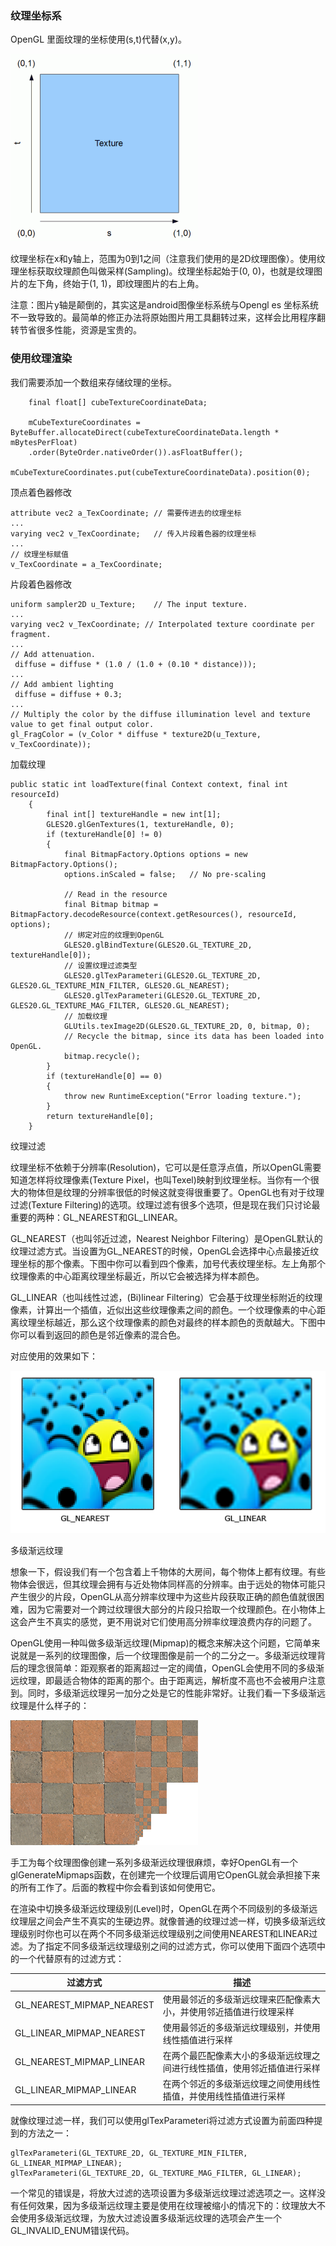 ### 纹理坐标系

OpenGL 里面纹理的坐标使用(s,t)代替(x,y)。

![](texture-coordinates.png)

纹理坐标在x和y轴上，范围为0到1之间（注意我们使用的是2D纹理图像）。使用纹理坐标获取纹理颜色叫做采样(Sampling)。纹理坐标起始于(0, 0)，也就是纹理图片的左下角，终始于(1, 1)，即纹理图片的右上角。

注意：图片y轴是颠倒的，其实这是android图像坐标系统与Opengl es 坐标系统不一致导致的。最简单的修正办法将原始图片用工具翻转过来，这样会比用程序翻转节省很多性能，资源是宝贵的。

### 使用纹理渲染

我们需要添加一个数组来存储纹理的坐标。

```
    final float[] cubeTextureCoordinateData;

	mCubeTextureCoordinates = ByteBuffer.allocateDirect(cubeTextureCoordinateData.length * mBytesPerFloat)
	.order(ByteOrder.nativeOrder()).asFloatBuffer();
	mCubeTextureCoordinates.put(cubeTextureCoordinateData).position(0);
```

顶点着色器修改

```
attribute vec2 a_TexCoordinate; // 需要传进去的纹理坐标
...
varying vec2 v_TexCoordinate;   // 传入片段着色器的纹理坐标
...
// 纹理坐标赋值
v_TexCoordinate = a_TexCoordinate;
```

片段着色器修改

```
uniform sampler2D u_Texture;    // The input texture.
...
varying vec2 v_TexCoordinate; // Interpolated texture coordinate per fragment.
...
// Add attenuation.
 diffuse = diffuse * (1.0 / (1.0 + (0.10 * distance)));
...
// Add ambient lighting
 diffuse = diffuse + 0.3;
...
// Multiply the color by the diffuse illumination level and texture value to get final output color.
gl_FragColor = (v_Color * diffuse * texture2D(u_Texture, v_TexCoordinate));
```

加载纹理

```
public static int loadTexture(final Context context, final int resourceId)
	{
		final int[] textureHandle = new int[1];
		GLES20.glGenTextures(1, textureHandle, 0);
		if (textureHandle[0] != 0)
		{
			final BitmapFactory.Options options = new BitmapFactory.Options();
			options.inScaled = false;	// No pre-scaling

			// Read in the resource
			final Bitmap bitmap = BitmapFactory.decodeResource(context.getResources(), resourceId, options);
			// 绑定对应的纹理到OpenGL
			GLES20.glBindTexture(GLES20.GL_TEXTURE_2D, textureHandle[0]);
			// 设置纹理过滤类型
			GLES20.glTexParameteri(GLES20.GL_TEXTURE_2D, GLES20.GL_TEXTURE_MIN_FILTER, GLES20.GL_NEAREST);
			GLES20.glTexParameteri(GLES20.GL_TEXTURE_2D, GLES20.GL_TEXTURE_MAG_FILTER, GLES20.GL_NEAREST);
			// 加载纹理
			GLUtils.texImage2D(GLES20.GL_TEXTURE_2D, 0, bitmap, 0);
			// Recycle the bitmap, since its data has been loaded into OpenGL.
			bitmap.recycle();
		}
		if (textureHandle[0] == 0)
		{
			throw new RuntimeException("Error loading texture.");
		}
		return textureHandle[0];
	}
```

纹理过滤

纹理坐标不依赖于分辨率(Resolution)，它可以是任意浮点值，所以OpenGL需要知道怎样将纹理像素(Texture Pixel，也叫Texel)映射到纹理坐标。当你有一个很大的物体但是纹理的分辨率很低的时候这就变得很重要了。OpenGL也有对于纹理过滤(Texture Filtering)的选项。纹理过滤有很多个选项，但是现在我们只讨论最重要的两种：GL_NEAREST和GL_LINEAR。

GL_NEAREST（也叫邻近过滤，Nearest Neighbor Filtering）是OpenGL默认的纹理过滤方式。当设置为GL_NEAREST的时候，OpenGL会选择中心点最接近纹理坐标的那个像素。下图中你可以看到四个像素，加号代表纹理坐标。左上角那个纹理像素的中心距离纹理坐标最近，所以它会被选择为样本颜色。

GL_LINEAR（也叫线性过滤，(Bi)linear Filtering）它会基于纹理坐标附近的纹理像素，计算出一个插值，近似出这些纹理像素之间的颜色。一个纹理像素的中心距离纹理坐标越近，那么这个纹理像素的颜色对最终的样本颜色的贡献越大。下图中你可以看到返回的颜色是邻近像素的混合色。

对应使用的效果如下：

![](texture_filtering.png)


多级渐远纹理

想象一下，假设我们有一个包含着上千物体的大房间，每个物体上都有纹理。有些物体会很远，但其纹理会拥有与近处物体同样高的分辨率。由于远处的物体可能只产生很少的片段，OpenGL从高分辨率纹理中为这些片段获取正确的颜色值就很困难，因为它需要对一个跨过纹理很大部分的片段只拾取一个纹理颜色。在小物体上这会产生不真实的感觉，更不用说对它们使用高分辨率纹理浪费内存的问题了。

OpenGL使用一种叫做多级渐远纹理(Mipmap)的概念来解决这个问题，它简单来说就是一系列的纹理图像，后一个纹理图像是前一个的二分之一。多级渐远纹理背后的理念很简单：距观察者的距离超过一定的阈值，OpenGL会使用不同的多级渐远纹理，即最适合物体的距离的那个。由于距离远，解析度不高也不会被用户注意到。同时，多级渐远纹理另一加分之处是它的性能非常好。让我们看一下多级渐远纹理是什么样子的：

![](mipmaps.png)



手工为每个纹理图像创建一系列多级渐远纹理很麻烦，幸好OpenGL有一个glGenerateMipmaps函数，在创建完一个纹理后调用它OpenGL就会承担接下来的所有工作了。后面的教程中你会看到该如何使用它。

在渲染中切换多级渐远纹理级别(Level)时，OpenGL在两个不同级别的多级渐远纹理层之间会产生不真实的生硬边界。就像普通的纹理过滤一样，切换多级渐远纹理级别时你也可以在两个不同多级渐远纹理级别之间使用NEAREST和LINEAR过滤。为了指定不同多级渐远纹理级别之间的过滤方式，你可以使用下面四个选项中的一个代替原有的过滤方式：

|过滤方式|	描述
|--------|--------|
|GL_NEAREST_MIPMAP_NEAREST	|使用最邻近的多级渐远纹理来匹配像素大小，并使用邻近插值进行纹理采样
|GL_LINEAR_MIPMAP_NEAREST	|使用最邻近的多级渐远纹理级别，并使用线性插值进行采样
|GL_NEAREST_MIPMAP_LINEAR	|在两个最匹配像素大小的多级渐远纹理之间进行线性插值，使用邻近插值进行采样
|GL_LINEAR_MIPMAP_LINEAR	|在两个邻近的多级渐远纹理之间使用线性插值，并使用线性插值进行采样

就像纹理过滤一样，我们可以使用glTexParameteri将过滤方式设置为前面四种提到的方法之一：

```
glTexParameteri(GL_TEXTURE_2D, GL_TEXTURE_MIN_FILTER, GL_LINEAR_MIPMAP_LINEAR);
glTexParameteri(GL_TEXTURE_2D, GL_TEXTURE_MAG_FILTER, GL_LINEAR);
```

一个常见的错误是，将放大过滤的选项设置为多级渐远纹理过滤选项之一。这样没有任何效果，因为多级渐远纹理主要是使用在纹理被缩小的情况下的：纹理放大不会使用多级渐远纹理，为放大过滤设置多级渐远纹理的选项会产生一个GL_INVALID_ENUM错误代码。


